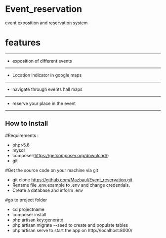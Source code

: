 # Event_reservation
event exposition and reservation system
# features
---------------
- exposition of different events
-------
- Location indicator in google maps
------
- navigate through events hall maps
------
- reserve your place in the event
-----
## How to Install

#Requirements :
- php>5.6
- mysql
- composer(https://getcomposer.org/download/)
- git

 #Get the source code on your machine via git
 - git clone https://github.com/Mazbaul/Event_reservation.git
 - Rename file .env.example to .env and change credentials.
 - Create a database and inform .env

 #go to project folder
- cd projectname
- composer install
- php artisan key:generate
- php artisan migrate --seed to create and      populate tables
- php artisan serve to start the app on http://localhost:8000/
